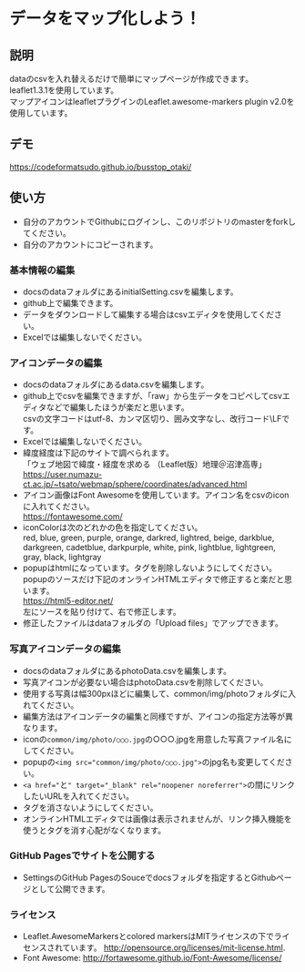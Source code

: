 # データをマップ化しよう！

## 説明
dataのcsvを入れ替えるだけで簡単にマップページが作成できます。   
leaflet1.3.1を使用しています。  
マップアイコンはleafletプラグインのLeaflet.awesome-markers plugin v2.0を使用しています。

## デモ
  https://codeformatsudo.github.io/busstop_otaki/
		

## 使い方
* 自分のアカウントでGithubにログインし、このリポジトリのmasterをforkしてください。
* 自分のアカウントにコピーされます。

### 基本情報の編集
* docsのdataフォルダにあるinitialSetting.csvを編集します。
* github上で編集できます。
* データをダウンロードして編集する場合はcsvエディタを使用してください。   
* Excelでは編集しないでください。

### アイコンデータの編集
* docsのdataフォルダにあるdata.csvを編集します。
* github上でcsvを編集できますが、「raw」から生データをコピペしてcsvエディタなどで編集したほうが楽だと思います。   
csvの文字コードはutf-8、カンマ区切り、囲み文字なし、改行コード\LFです。  
* Excelでは編集しないでください。  
* 緯度経度は下記のサイトで調べられます。  
「ウェブ地図で緯度・経度を求める （Leaflet版）地理＠沼津高専」  
https://user.numazu-ct.ac.jp/~tsato/webmap/sphere/coordinates/advanced.html
* アイコン画像はFont Awesomeを使用しています。アイコン名をcsvのiconに入れてください。   
https://fontawesome.com/
* iconColorは次のどれかの色を指定してください。  
red, blue, green, purple, orange, darkred, lightred, beige, darkblue, darkgreen, cadetblue, darkpurple, white, pink, lightblue, lightgreen, gray, black, lightgray
* popupはhtmlになっています。タグを削除しないようにしてください。  
popupのソースだけ下記のオンラインHTMLエディタで修正すると楽だと思います。   
https://html5-editor.net/   
左にソースを貼り付けて、右で修正します。
* 修正したファイルはdataフォルダの「Upload files」でアップできます。

### 写真アイコンデータの編集
* docsのdataフォルダにあるphotoData.csvを編集します。
* 写真アイコンが必要ない場合はphotoData.csvを削除してください。
* 使用する写真は幅300pxほどに編集して、common/img/photoフォルダに入れてください。
* 編集方法はアイコンデータの編集と同様ですが、アイコンの指定方法等が異なります。
* iconの`common/img/photo/○○○.jpg`の○○○.jpgを用意した写真ファイル名にしてください。
* popupの`<img src="common/img/photo/○○○.jpg">`のjpg名も変更してください。
* `<a href="`と`" target="_blank" rel="noopener noreferrer">`の間にリンクしたいURLを入れてください。   
* タグを消さないようにしてください。
* オンラインHTMLエディタでは画像は表示されませんが、リンク挿入機能を使うとタグを消す心配がなくなります。


### GitHub Pagesでサイトを公開する
* SettingsのGitHub PagesのSouceでdocsフォルダを指定するとGithubページとして公開できます。


### ライセンス
* Leaflet.AwesomeMarkersとcolored markersはMITライセンスの下でライセンスされています。
http://opensource.org/licenses/mit-license.html.
* Font Awesome: http://fortawesome.github.io/Font-Awesome/license/